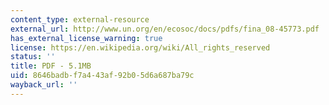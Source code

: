 ```yaml
---
content_type: external-resource
external_url: http://www.un.org/en/ecosoc/docs/pdfs/fina_08-45773.pdf
has_external_license_warning: true
license: https://en.wikipedia.org/wiki/All_rights_reserved
status: ''
title: PDF - 5.1MB
uid: 8646badb-f7a4-43af-92b0-5d6a687ba79c
wayback_url: ''
---
```

